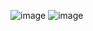 ![image](https://github.com/ilrexho2011/Project-EULER-Possible-Solutions-Problems-101_to_200/assets/61479363/5d1f49e9-f67e-4c1b-abfa-9071376f156f)
![image](https://github.com/ilrexho2011/Project-EULER-Possible-Solutions-Problems-101_to_200/assets/61479363/e522fca9-7c9e-4e1d-a78b-f4b2e307ca1f)


